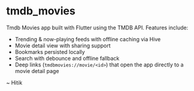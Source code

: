 # tmdb_movies

Tmdb Movies app built with Flutter using the TMDB API. Features include:
- Trending & now-playing feeds with offline caching via Hive
- Movie detail view with sharing support
- Bookmarks persisted locally
- Search with debounce and offline fallback
- Deep links (`tmdbmovies://movie/<id>`) that open the app directly to a movie detail page

~ Hitik
